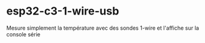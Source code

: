 # esp32-c3-1-wire-usb
Mesure simplement la température avec des sondes 1-wire et l'affiche sur la console série
